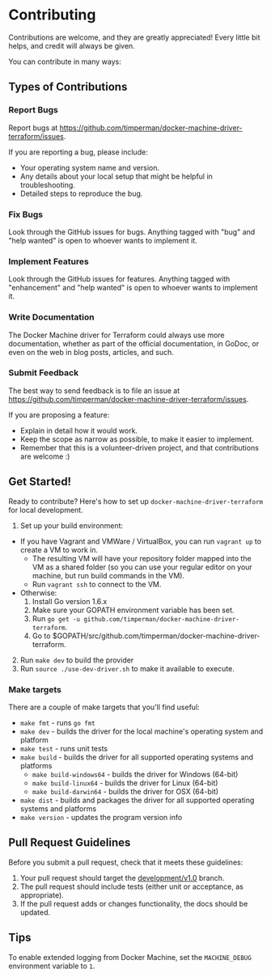# Contributing

Contributions are welcome, and they are greatly appreciated! Every little bit helps, and credit will always be given.

You can contribute in many ways:

## Types of Contributions

### Report Bugs

Report bugs at https://github.com/timperman/docker-machine-driver-terraform/issues.

If you are reporting a bug, please include:

* Your operating system name and version.
* Any details about your local setup that might be helpful in troubleshooting.
* Detailed steps to reproduce the bug.

### Fix Bugs

Look through the GitHub issues for bugs. Anything tagged with "bug"
and "help wanted" is open to whoever wants to implement it.

### Implement Features

Look through the GitHub issues for features. Anything tagged with "enhancement"
and "help wanted" is open to whoever wants to implement it.

### Write Documentation

The Docker Machine driver for Terraform could always use more documentation, whether as part of the
official documentation, in GoDoc, or even on the web in blog posts, articles, and such.

### Submit Feedback

The best way to send feedback is to file an issue at https://github.com/timperman/docker-machine-driver-terraform/issues.

If you are proposing a feature:

* Explain in detail how it would work.
* Keep the scope as narrow as possible, to make it easier to implement.
* Remember that this is a volunteer-driven project, and that contributions are welcome :)

## Get Started!

Ready to contribute? Here's how to set up `docker-machine-driver-terraform` for local development.

1. Set up your build environment:
  * If you have Vagrant and VMWare / VirtualBox, you can run `vagrant up` to create a VM to work in.
    * The resulting VM will have your repository folder mapped into the VM as a shared folder (so you can use your regular editor on your machine, but run build commands in the VM).
    * Run `vagrant ssh` to connect to the VM.
  * Otherwise:
    1. Install Go version 1.6.x
    2. Make sure your GOPATH environment variable has been set.
    3. Run `go get -u github.com/timperman/docker-machine-driver-terraform`.
    4. Go to $GOPATH/src/github.com/timperman/docker-machine-driver-terraform.
2. Run `make dev` to build the provider
3. Run `source ./use-dev-driver.sh` to make it available to execute.

### Make targets

There are a couple of make targets that you'll find useful:

* `make fmt` - runs `go fmt`
* `make dev` - builds the driver for the local machine's operating system and platform
* `make test` - runs unit tests
* `make build` - builds the driver for all supported operating systems and platforms
  * `make build-windows64` - builds the driver for Windows (64-bit)
  * `make build-linux64` - builds the driver for Linux (64-bit)
  * `make build-darwin64` - builds the driver for OSX (64-bit)
* `make dist` - builds and packages the driver for all supported operating systems and platforms
* `make version` - updates the program version info

## Pull Request Guidelines

Before you submit a pull request, check that it meets these guidelines:

1. Your pull request should target the [development/v1.0](https://github.com/timperman/docker-machine-driver-terraform/tree/development/v1.0) branch.
2. The pull request should include tests (either unit or acceptance, as appropriate).
3. If the pull request adds or changes functionality, the docs should be updated.

## Tips

To enable extended logging from Docker Machine, set the `MACHINE_DEBUG` environment variable to `1`.
